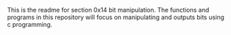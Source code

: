 This is the readme for section 0x14 bit manipulation. The functions and programs in this repository will focus on manipulating and outputs bits using c programming.
